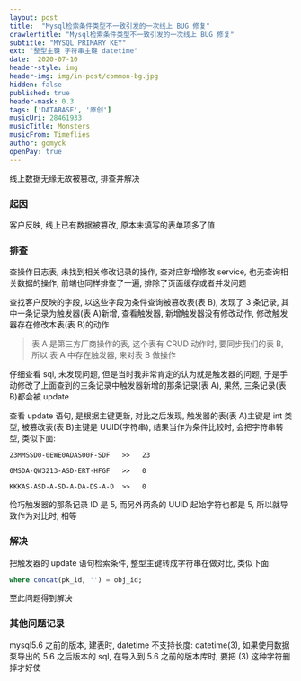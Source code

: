 ```yaml
---
layout: post
title:  "Mysql检索条件类型不一致引发的一次线上 BUG 修复"
crawlertitle: "Mysql检索条件类型不一致引发的一次线上 BUG 修复"
subtitle: "MYSQL PRIMARY KEY"
ext: "整型主键 字符串主键 datetime"
date:  2020-07-10
header-style: img
header-img: img/in-post/common-bg.jpg
hidden: false
published: true
header-mask: 0.3
tags: ['DATABASE', '原创']
musicUri: 28461933
musicTitle: Monsters
musicFrom: Timeflies
author: gomyck
openPay: true
---
```


线上数据无缘无故被篡改, 排查并解决

### 起因
客户反映, 线上已有数据被篡改, 原本未填写的表单项多了值

### 排查
查操作日志表, 未找到相关修改记录的操作, 查对应新增修改 service, 也无查询相关数据的操作, 前端也同样排查了一遍, 排除了页面缓存或者并发问题

查找客户反映的字段, 以这些字段为条件查询被篡改表(表 B), 发现了 3 条记录, 其中一条记录为触发器(表 A)新增, 查看触发器, 新增触发器没有修改动作, 修改触发器存在修改本表(表 B)的动作

> 表 A 是第三方厂商操作的表, 这个表有 CRUD 动作时, 要同步我们的表 B, 所以 表 A 中存在触发器, 来对表 B 做操作

仔细查看 sql, 未发现问题, 但是当时我非常肯定的认为就是触发器的问题, 于是手动修改了上面查到的三条记录中触发器新增的那条记录(表 A), 果然, 三条记录(表 B)都会被 update

查看 update 语句, 是根据主键更新, 对比之后发现, 触发器的表(表 A)主键是 int 类型, 被篡改表(表 B)主键是 UUID(字符串), 结果当作为条件比较时, 会把字符串转型, 类似下面:

```text
23MMSSD0-0EWE0ADAS00F-SDF   >>   23

0MSDA-QW3213-ASD-ERT-HFGF   >>   0

KKKAS-ASD-A-SD-A-DA-DS-A-D  >>   0
```

恰巧触发器的那条记录 ID 是 5, 而另外两条的 UUID 起始字符也都是 5, 所以就导致作为对比时, 相等

### 解决

把触发器的 update 语句检索条件, 整型主键转成字符串在做对比, 类似下面:

```sql
where concat(pk_id, '') = obj_id;
```

至此问题得到解决

### 其他问题记录

mysql5.6 之前的版本, 建表时, datetime 不支持长度: datetime(3), 如果使用数据泵导出的 5.6 之后版本的 sql, 在导入到 5.6 之前的版本库时, 要把 (3) 这种字符删掉才好使
